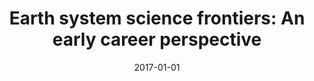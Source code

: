 ---
title: "Earth system science frontiers: An early career perspective"
collection: publications
permalink: /publication/2017-01-01-Earth-system-science-frontiers-An-early-career-perspective
date: 2017-01-01
venue: 'Bulletin of the American Meteorological Society'
paperurl: 'https://journals.ametsoc.org/view/journals/bams/98/6/bams-d-16-0025.1.xml'
citation: ' F. Rauser,  M. Alqadi,  S. Arowolo,  N. Baker,  J. Bedard,  E. Behrens,  N. Dogulu,  L.G. Domingues,  A. Frassoni,  J. Keller,  S. Kirkpatrick,  G. Langendijk,  M. Mirsafa,  S. Mohammad,  A.K. Naumann,  M. Osman,  K. Reed,  M. Rothmüller,  V. Schemann,  A. Singh,  S. Sonntag,  F. Tummon,  D. Victor,  M.Q. Villafuerte,  J.P. Walawender,  M. Zaroug, &quot;Earth system science frontiers: An early career perspective.&quot; Bulletin of the American Meteorological Society, 2017.'
---